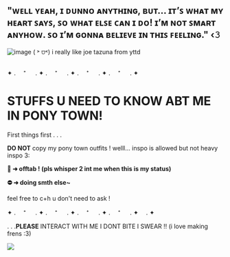 ## "ᴡᴇʟʟ ʏᴇᴀʜ, ɪ ᴅᴜɴɴᴏ ᴀɴʏᴛʜɪɴɢ, ʙᴜᴛ… ɪᴛ’ꜱ ᴡʜᴀᴛ ᴍʏ ʜᴇᴀʀᴛ ꜱᴀʏꜱ, ꜱᴏ ᴡʜᴀᴛ ᴇʟꜱᴇ ᴄᴀɴ ɪ ᴅᴏ! ɪ’ᴍ ɴᴏᴛ ꜱᴍᴀʀᴛ ᴀɴʏʜᴏᴡ. ꜱᴏ ɪ’ᴍ ɢᴏɴɴᴀ ʙᴇʟɪᴇᴠᴇ ɪɴ ᴛʜɪꜱ ꜰᴇᴇʟɪɴɢ." ‹𝟹
![image](https://github.com/kouscat/kouscat/assets/164333612/2fc9fb83-2755-417b-8e32-396ebeb60668)
( ˃ ⩌˂) i really like joe tazuna from yttd
##

✦ . 　⁺ 　 . ✦ . 　⁺ 　 . ✦ . 　⁺ 　 . ✦ . 　⁺ 　 . ✦
# STUFFS U NEED TO KNOW ABT ME IN PONY TOWN!

First things first . . .

**DO NOT** copy my pony town outfits ! 
welll... inspo is allowed but not heavy inspo 3:

**🌙 ➜ offtab ! (pls whisper 2 int me when this is my status)**

**⛔ ➜ doing smth else~**

feel free to c+h u don't need to ask !


✦ . 　⁺ 　 . ✦ . 　⁺ 　 . ✦ . 　⁺ 　 . ✦ . 　⁺ 　 . ✦　 . ✦

. . .**__PLEASE__** INTERACT WITH ME I DONT BITE I SWEAR !! (i love making frens :3) 

![](https://komarev.com/ghpvc/?username=kouscat=9c5133)
